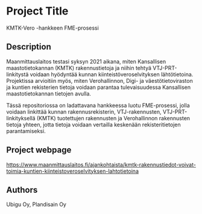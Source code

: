 # Project Title

KMTK-Vero -hankkeen FME-prosessi

## Description

Maanmittauslaitos testasi syksyn 2021 aikana, miten Kansallisen maastotietokannan (KMTK) rakennustietoja ja niihin tehtyä VTJ-PRT-linkitystä voidaan hyödyntää kunnan kiinteistöveroselvityksen lähtötietoina. Projektissa arvioitiin myös, miten Verohallinnon, Digi- ja väestötietoviraston ja kuntien rekisterien tietoja voidaan parantaa tulevaisuudessa Kansallisen maastotietokannan tietojen avulla.

Tässä repositoriossa on ladattavana hankkeessa luotu FME-prosessi, jolla voidaan linkittää kunnan rakennusrekisterin, VTJ-rakennusten, VTJ-PRT-linkityksellä (KMTK) tuotettujen rakennusten ja Verohallinnon rakennusten tietoja yhteen, jotta tietoja voidaan vertailla keskenään rekisteritietojen parantamiseksi.

## Project webpage
https://www.maanmittauslaitos.fi/ajankohtaista/kmtk-rakennustiedot-voivat-toimia-kuntien-kiinteistoveroselvityksen-lahtotietoina

## Authors
Ubigu Oy, Plandisain Oy